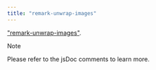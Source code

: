 ```yaml
---
title: "remark-unwrap-images"
---
```


["remark-unwrap-images"](https://npmjs.com/package/remark-unwrap-images).

> [!NOTE]
> Please refer to the jsDoc comments to learn more.
